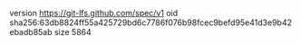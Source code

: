 version https://git-lfs.github.com/spec/v1
oid sha256:63db8824ff55a425729bd6c7786f076b98fcec9befd95e41d3e9b42ebadb85ab
size 5864
